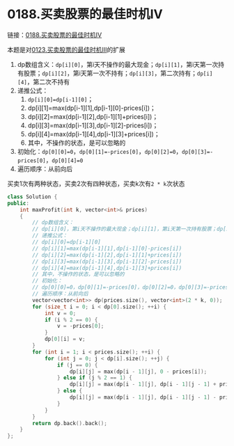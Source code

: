 # 0188.买卖股票的最佳时机IV

链接：[0188.买卖股票的最佳时机IV](https://leetcode.cn/problems/best-time-to-buy-and-sell-stock-iv/)

本题是对[0123.买卖股票的最佳时机III](https://leetcode.cn/problems/best-time-to-buy-and-sell-stock-iii/)的扩展


1. dp数组含义：`dp[i][0]`，第i天不操作的最大现金；`dp[i][1]`，第i天第一次持有股票；`dp[i][2]`，第i天第一次不持有；`dp[i][3]`，第二次持有；`dp[i][4]`，第二次不持有
2. 递推公式：
   1. `dp[i][0]=dp[i-1][0]`；
   2. dp[i][1]=max(dp[i-1][1],dp[i-1][0]-prices[i])；
   3. dp[i][2]=max(dp[i-1][2],dp[i-1][1]+prices[i])；
   4. dp[i][3]=max(dp[i-1][3],dp[i-1][2]-prices[i])；
   5. dp[i][4]=max(dp[i-1][4],dp[i-1][3]+prices[i])；
   6. 其中，不操作的状态，是可以忽略的
3. 初始化：`dp[0][0]=0`，`dp[0][1]=-prices[0]`，`dp[0][2]=0`，`dp[0][3]=-prices[0]`，`dp[0][4]=0`
4. 遍历顺序：从前向后

买卖1次有两种状态，买卖2次有四种状态，买卖k次有`2 * k`次状态

```c++
class Solution {
public:
    int maxProfit(int k, vector<int>& prices)
    {
        // dp数组含义：
        // dp[i][0]，第i天不操作的最大现金；dp[i][1]，第i天第一次持有股票；dp[i][2]，第i天第一次不持有；dp[i][3]，第二次持有；dp[i][4]，第二次不持有
        // 递推公式：
        // dp[i][0]=dp[i-1][0]
        // dp[i][1]=max(dp[i-1][1],dp[i-1][0]-prices[i])
        // dp[i][2]=max(dp[i-1][2],dp[i-1][1]+prices[i])
        // dp[i][3]=max(dp[i-1][3],dp[i-1][2]-prices[i])
        // dp[i][4]=max(dp[i-1][4],dp[i-1][3]+prices[i])
        // 其中，不操作的状态，是可以忽略的
        // 初始化：
        // dp[0][0]=0，dp[0][1]=-prices[0]，dp[0][2]=0，dp[0][3]=-prices[0]，dp[0][4]=0
        // 遍历顺序：从前向后
        vector<vector<int>> dp(prices.size(), vector<int>(2 * k, 0));
        for (size_t i = 0; i < dp[0].size(); ++i) {
            int v = 0;
            if (i % 2 == 0) {
                v = -prices[0];
            }
            dp[0][i] = v;
        }
        for (int i = 1; i < prices.size(); ++i) {
            for (int j = 0; j < dp[i].size(); ++j) {
                if (j == 0) {
                    dp[i][j] = max(dp[i - 1][j], 0 - prices[i]);
                } else if (j % 2 == 1) {
                    dp[i][j] = max(dp[i - 1][j], dp[i - 1][j - 1] + prices[i]);
                } else {
                    dp[i][j] = max(dp[i - 1][j], dp[i - 1][j - 1] - prices[i]);
                }
            }
        }
        return dp.back().back();
    }
};

```





